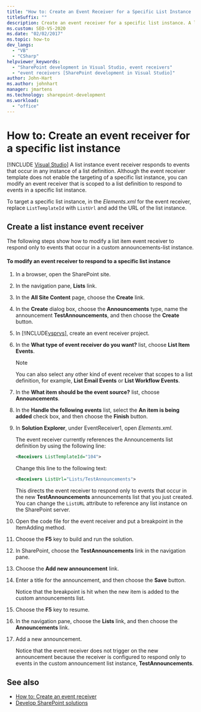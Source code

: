 ```yaml
---
title: "How to: Create an Event Receiver for a Specific List Instance | Microsoft Docs"
titleSuffix: ""
description: Create an event receiver for a specific list instance. A list instance event receiver responds to events that occur in any instance of a list definition.
ms.custom: SEO-VS-2020
ms.date: "02/02/2017"
ms.topic: how-to
dev_langs:
  - "VB"
  - "CSharp"
helpviewer_keywords:
  - "SharePoint development in Visual Studio, event receivers"
  - "event receivers [SharePoint development in Visual Studio]"
author: John-Hart
ms.author: johnhart
manager: jmartens
ms.technology: sharepoint-development
ms.workload:
  - "office"
---
```

# How to: Create an event receiver for a specific list instance

 [!INCLUDE [Visual Studio](~/includes/applies-to-version/vs-windows-only.md)]
  A list instance event receiver responds to events that occur in any instance of a list definition. Although the event receiver template does not enable the targeting of a specific list instance, you can modify an event receiver that is scoped to a list definition to respond to events in a specific list instance.

 To target a specific list instance, in the *Elements.xml* for the event receiver, replace `ListTemplateId` with `ListUrl` and add the URL of the list instance.

## Create a list instance event receiver
 The following steps show how to modify a list item event receiver to respond only to events that occur in a custom announcements-list instance.

#### To modify an event receiver to respond to a specific list instance

1. In a browser, open the SharePoint site.

2. In the navigation pane, **Lists** link.

3. In the **All Site Content** page, choose the **Create** link.

4. In the **Create** dialog box, choose the **Announcements** type, name the announcement **TestAnnouncements**, and then choose the **Create** button.

5. In [!INCLUDE[vsprvs](../sharepoint/includes/vsprvs-md.md)], create an event receiver project.

6. In the **What type of event receiver do you want?** list, choose **List Item Events**.

    > [!NOTE]
    > You can also select any other kind of event receiver that scopes to a list definition, for example, **List Email Events** or **List Workflow Events**.

7. In the **What item should be the event source?** list, choose **Announcements**.

8. In the **Handle the following events** list, select the **An item is being added** check box, and then choose the **Finish** button.

9. In **Solution Explorer**, under EventReceiver1, open *Elements.xml*.

     The event receiver currently references the Announcements list definition by using the following line:

    ```xml
    <Receivers ListTemplateId="104">
    ```

     Change this line to the following text:

    ```xml
    <Receivers ListUrl="Lists/TestAnnouncements">
    ```

     This directs the event receiver to respond only to events that occur in the new **TestAnnouncements** announcements list that you just created. You can change the `ListURL` attribute to reference any list instance on the SharePoint server.

10. Open the code file for the event receiver and put a breakpoint in the ItemAdding method.

11. Choose the **F5** key to build and run the solution.

12. In SharePoint, choose the **TestAnnouncements** link in the navigation pane.

13. Choose the **Add new announcement** link.

14. Enter a title for the announcement, and then choose the **Save** button.

     Notice that the breakpoint is hit when the new item is added to the custom announcements list.

15. Choose the **F5** key to resume.

16. In the navigation pane, choose the **Lists** link, and then choose the **Announcements** link.

17. Add a new announcement.

     Notice that the event receiver does not trigger on the new announcement because the receiver is configured to respond only to events in the custom announcement list instance, **TestAnnouncements**.

## See also
- [How to: Create an event receiver](../sharepoint/how-to-create-an-event-receiver.md)
- [Develop SharePoint solutions](../sharepoint/developing-sharepoint-solutions.md)
